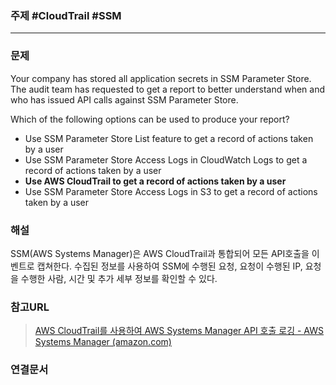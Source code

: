 ### 주제 #CloudTrail #SSM

----

### 문제
Your company has stored all application secrets in SSM Parameter Store. The audit team has requested to get a report to better understand when and who has issued API calls against SSM Parameter Store.

Which of the following options can be used to produce your report?

-   Use SSM Parameter Store List feature to get a record of actions taken by a user
-   Use SSM Parameter Store Access Logs in CloudWatch Logs to get a record of actions taken by a user
-   **Use AWS CloudTrail to get a record of actions taken by a user**
-   Use SSM Parameter Store Access Logs in S3 to get a record of actions taken by a user

### 해설
SSM(AWS Systems Manager)은 AWS CloudTrail과 통합되어 모든 API호출을 이벤트로 캡쳐한다.
수집된 정보를 사용하여 SSM에 수행된 요청, 요청이 수행된 IP, 요청을 수행한 사람, 시간 및 추가 세부 정보를 확인할 수 있다.

### 참고URL
>[AWS CloudTrail를 사용하여 AWS Systems Manager API 호출 로깅 - AWS Systems Manager (amazon.com)](https://docs.aws.amazon.com/ko_kr/systems-manager/latest/userguide/monitoring-cloudtrail-logs.html)

### 연결문서


